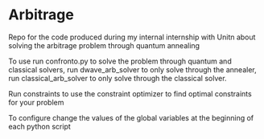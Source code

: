 # Arbitrage
Repo for the code produced during my internal internship with Unitn about solving the arbitrage problem through quantum annealing

To use run confronto.py to solve the problem through quantum and classical solvers, run dwave_arb_solver to only solve through the annealer, run classical_arb_solver to only solve through the classical solver.

Run constraints to use the constraint optimizer to find optimal constraints for your problem

To configure change the values of the global variables at the beginning of each python script
